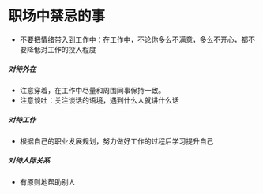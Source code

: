 # 职场中禁忌的事
- 不要把情绪带入到工作中：在工作中，不论你多么不满意，多么不开心，都不要降低对工作的投入程度
##### 对待外在
- 注意穿着，在工作中尽量和周围同事保持一致。
- 注意谈吐：关注谈话的语境，遇到什么人就讲什么话
##### 对待工作
- 根据自己的职业发展规划，努力做好工作的过程后学习提升自己
##### 对待人际关系
- 有原则地帮助别人
